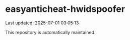 # easyanticheat-hwidspoofer

Last updated: 2025-07-01 03:05:13

This repository is automatically maintained.
